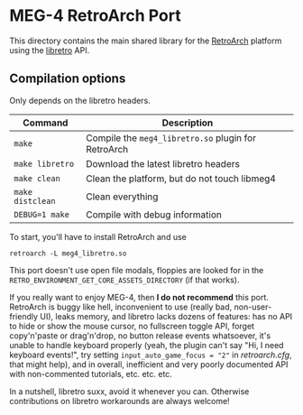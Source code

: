MEG-4 RetroArch Port
====================

This directory contains the main shared library for the [RetroArch](https://www.retroarch.com) platform using the
[libretro](https://www.libretro.com) API.

Compilation options
-------------------

Only depends on the libretro headers.

| Command               | Description                                                |
|-----------------------|------------------------------------------------------------|
| `make`                | Compile the `meg4_libretro.so` plugin for RetroArch        |
| `make libretro`       | Download the latest libretro headers                       |
| `make clean`          | Clean the platform, but do not touch libmeg4               |
| `make distclean`      | Clean everything                                           |
| `DEBUG=1 make`        | Compile with debug information                             |

To start, you'll have to install RetroArch and use

```
retroarch -L meg4_libretro.so
```

This port doesn't use open file modals, floppies are looked for in the `RETRO_ENVIRONMENT_GET_CORE_ASSETS_DIRECTORY` (if that works).

If you really want to enjoy MEG-4, then **I do not recommend** this port. RetroArch is buggy like hell, inconvenient to use (really
bad, non-user-friendly UI), leaks memory, and libretro lacks dozens of features: has no API to hide or show the mouse cursor, no
fullscreen toggle API, forget copy'n'paste or drag'n'drop, no button release events whatsoever, it's unable to handle keyboard
properly (yeah, the plugin can't say "Hi, I need keyboard events!", try setting `input_auto_game_focus = "2"` in *retroarch.cfg*,
that might help), and in overall, inefficient and very poorly documented API with non-commented tutorials, etc. etc. etc.

In a nutshell, libretro suxx, avoid it whenever you can. Otherwise contributions on libretro workarounds are always welcome!
